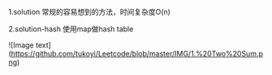 1.solution 
常规的容易想到的方法，时间复杂度O(n)

2.solution-hash
使用map做hash table

![Image text]
(https://github.com/tukoyi/Leetcode/blob/master/IMG/1.%20Two%20Sum.png)

